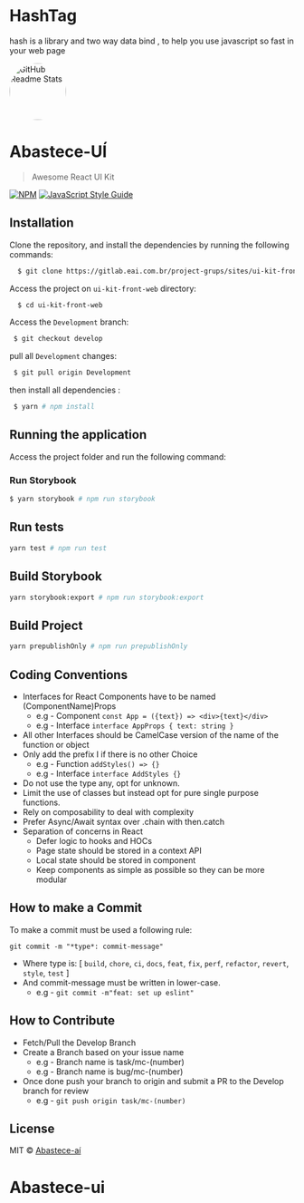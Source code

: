 
# HashTag
hash is a library and two way data bind , to help you use javascript so fast in your web page

 <img width="100px"  style="border-radius:50%" src="https://user-images.githubusercontent.com/49714406/129392154-c281e1d6-5001-4f27-afc1-c17c7748c352.png" align="center" alt="GitHub Readme Stats" />

# Abastece-UÍ

> Awesome React UI Kit

[![NPM](https://img.shields.io/npm/v/abastece-ui.svg)](https://www.npmjs.com/package/abastece-ui) [![JavaScript Style Guide](https://img.shields.io/badge/code_style-standard-brightgreen.svg)](https://standardjs.com)

## Installation

Clone the repository, and install the dependencies by running the following commands:

```sh
  $ git clone https://gitlab.eai.com.br/project-grups/sites/ui-kit-front-web.git
```

Access the project on `ui-kit-front-web` directory:

```sh
  $ cd ui-kit-front-web
```

Access the `Development` branch:

```sh
 $ git checkout develop
```

pull all `Development` changes:

```sh
 $ git pull origin Development
```

then install all dependencies :

```sh
 $ yarn # npm install
```

## Running the application

Access the project folder and run the following command:

### Run Storybook

```bash
$ yarn storybook # npm run storybook
```

## Run tests

```bash
yarn test # npm run test
```

## Build Storybook

```bash
yarn storybook:export # npm run storybook:export
```

## Build Project

```bash
yarn prepublishOnly # npm run prepublishOnly
```



## Coding Conventions

- Interfaces for React Components have to be named (ComponentName)Props
  - e.g - Component `const App = ({text}) => <div>{text}</div>`
  - e.g - Interface `interface AppProps { text: string }`
- All other Interfaces should be CamelCase version of the name of the function or object
- Only add the prefix I if there is no other Choice
  - e.g - Function `addStyles() => {}`
  - e.g - Interface `interface AddStyles {}`
- Do not use the type any, opt for unknown.
- Limit the use of classes but instead opt for pure single purpose functions.
- Rely on composability to deal with complexity
- Prefer Async/Await syntax over .chain with then.catch
- Separation of concerns in React
  - Defer logic to hooks and HOCs
  - Page state should be stored in a context API
  - Local state should be stored in component
  - Keep components as simple as possible so they can be more modular

## How to make a Commit

To make a commit must be used a following rule:

`git commit -m "*type*: commit-message"`

- Where type is: [ `build`, `chore`, `ci`, `docs`, `feat`, `fix`, `perf`, `refactor`, `revert`, `style`, `test` ]
- And commit-message must be written in lower-case.
  - e.g - `git commit -m"feat: set up eslint"`

## How to Contribute

- Fetch/Pull the Develop Branch
- Create a Branch based on your issue name
  - e.g - Branch name is task/mc-(number)
  - e.g - Branch name is bug/mc-(number)
- Once done push your branch to origin and submit a PR to the Develop branch for review
  - e.g - `git push origin task/mc-(number)`

## License

MIT © [Abastece-aí](https://gitlab.eai.com.br/)

# Abastece-ui


